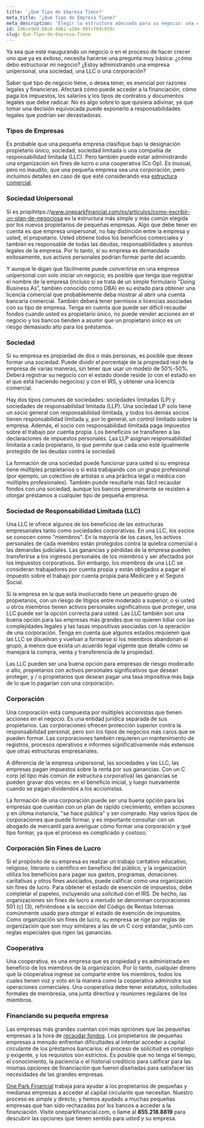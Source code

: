 ```yaml
---
title: '¿Qué Tipo de Empresa Tiene?'
meta_title: '¿Qué Tipo de Empresa Tiene?'
meta_description: 'Elegir la estructura adecuada para su negocio: una empresa unipersonal, una sociedad, una LLC o una corporación, etc. - es esencial por razones legales y financieras. El tipo de empresa que tiene determina cómo puede acceder a la financiación, cómo paga los impuestos, los salarios y los tipos de contratos y documentos legales que debe radicar, y cuáles son sus responsabilidades legales si la empresa enfrenta problemas. ¡Elija sabiamente!'
id: 196ce9d9-88c6-4961-a10e-99fcf84c059c
slug: Que-Tipo-de-Empresa-Tiene
---
```

Ya sea que esté inaugurando un negocio o en el proceso de hacer crecer uno que ya es exitoso, necesita hacerse una pregunta muy básica: ¿cómo debo estructurar mi negocio? ¿Estoy administrando una empresa unipersonal, una sociedad, una LLC o una corporación? 

Saber qué tipo de negocio tiene, o desea tener, es esencial por razones legales y financieras. Afectará cómo puede acceder a la financiación, cómo paga los impuestos, los salarios y los tipos de contratos y documentos legales que debe radicar. No es algo sobre lo que quisiera adivinar, ya que tomar una decisión equivocada puede exponerlo a responsabilidades legales que podrían ser devastadoras. 

### Tipos de Empresas

Es probable que una pequeña empresa clasifique bajo la designación propietario único, sociedad, sociedad limitada o una compañía de responsabilidad limitada (LLC). Pero también puede estar administrando una organización sin fines de lucro o una cooperativa (Co Op). Es inusual, pero no inaudito, que una pequeña empresa sea una corporación, pero incluimos detalles en caso de que esté considerando esa [estructura comercial](https://www.oneparkfinancial.com/es/articulos/la-diferencia-entre-financiacion-de-capital-circulante-y-prestamo-comercial).

### Sociedad Unipersonal

Si es propihttps://www.oneparkfinancial.com/es/articulos/como-escribir-un-plan-de-negociosa es la estructura más simple y más común elegida por los nuevos propietarios de pequeñas empresas. Algo que debe tener en cuenta es que empresa unipersonal, no hay distinción entre la empresa y usted, el propietario. Usted obtiene todos los beneficios comerciales y también es responsable de todas las deudas, responsabilidades y asuntos legales de la empresa. Por lo tanto, si su empresa es demandada exitosamente, sus activos personales podrían formar parte del acuerdo. 

Y aunque le digan que fácilmente puede convertirse en una empresa unipersonal con solo iniciar un negocio, es posible que tenga que registrar el nombre de la empresa (incluso si se trata de un simple formulario "Doing Business As", también conocido como DBA) en su estado para obtener una licencia comercial que probablemente deba mostrar al abrir una cuenta bancaria comercial. También deberá tener permisos o licencias asociadas con su tipo de empresa. Tenga en cuenta que puede ser difícil recaudar fondos cuando usted es propietario único, no puede vender acciones en el negocio y los bancos tienden a asumir que un propietario único es un riesgo demasiado alto para los préstamos.  

### Sociedad

Si su empresa es propiedad de dos o más personas, es posible que desee formar una sociedad. Puede dividir el porcentaje de la propiedad real de la empresa de varias maneras, sin tener que usar un modelo de 50%-50%. Deberá registrar su negocio con el estado donde reside (o con el estado en el que está haciendo negocios) y con el IRS, y obtener una licencia comercial.

Hay dos tipos comunes de sociedades: sociedades limitadas (LP) y sociedades de responsabilidad limitada (LLP). Una sociedad LP solo tiene un socio general con responsabilidad ilimitada, y todos los demás socios tienen responsabilidad limitada y, por lo general, un control limitado sobre la empresa. Además, el socio con responsabilidad ilimitada paga impuestos sobre el trabajo por cuenta propia. Los beneficios se transfieren a las declaraciones de impuestos personales. Las LLP asignan responsabilidad limitada a cada propietario, lo que permite que cada uno esté igualmente protegido de las deudas contra la sociedad. 

La formación de una sociedad puede funcionar para usted si su empresa tiene múltiples propietarios o si está trabajando con un grupo profesional (por ejemplo, un colectivo de artistas o una práctica legal o médica con múltiples profesionales). También puede resultarle más fácil recaudar fondos con una sociedad, aunque los bancos generalmente se resisten a otorgar préstamos a cualquier tipo de pequeña empresa.

### Sociedad de Responsabilidad Limitada (LLC)

Una LLC le ofrece algunos de los beneficios de las estructuras empresariales tanto como sociedades corporativas. En una LLC, los socios se conocen como "miembros". En la mayoría de los casos, los activos personales de cada miembro están protegidos contra la quiebra comercial o las demandas judiciales. Las ganancias y pérdidas de la empresa pueden transferirse a los ingresos personales de los miembros y ser afectados por los impuestos corporativos. Sin embargo, los miembros de una LLC se consideran trabajadores por cuenta propia y están obligados a pagar el impuesto sobre el trabajo por cuenta propia para Medicare y el Seguro Social.

Si la empresa en la que está involucrado tiene un pequeño grupo de propietarios, con un riesgo de litigios entre moderado a superior, o si usted u otros miembros tienen activos personales significativos que proteger, una LLC puede ser la opción correcta para usted. Las LLC también son una buena opción para las empresas más grandes que no quieren lidiar con las complejidades legales y las tasas impositivas asociadas con la operación de una corporación. Tenga en cuenta que algunos estados requieren que las LLC se disuelvan y vuelvan a formarse si los miembros abandonan el grupo, a menos que exista un acuerdo legal vigente que detalle cómo se manejará la compra, venta y transferencia de la propiedad.

Las LLC pueden ser una buena opción para empresas de riesgo moderado o alto, propietarios con activos personales significativos que desean proteger, y / o propietarios que desean pagar una tasa impositiva más baja de lo que lo pagarían con una corporación.

### Corporación

Una corporación está compuesta por múltiples accionistas que tienen acciones en el negocio. Es una entidad jurídica separada de sus propietarios. Las corporaciones ofrecen protección superior contra la responsabilidad personal, pero son los tipos de negocios más caros que se pueden formar.  Las corporaciones también requieren un mantenimiento de registros, procesos operativos e informes significativamente más extensos que otras estructuras empresariales.

A diferencia de la empresa unipersonal, las sociedades y las LLC, las empresas pagan impuestos sobre la renta por sus ganancias. Con un C corp (el tipo más común de estructura corporativa) las ganancias se pueden gravar dos veces: en el beneficio inicial, y luego nuevamente cuando se pagan dividendos a los accionistas.

La formación de una corporación puede ser una buena opción para las empresas que cuentan con un plan de rápido crecimiento, emiten acciones y  en última instancia, "se hace pública" y ser comprado. Hay varios tipos de corporaciones que puede formar, y es importante consultar con un abogado de mercantil para averiguar cómo formar una corporación y qué tipo formar, ya que el proceso es complicado y costoso.

### Corporación Sin Fines de Lucro

Si el propósito de su empresa es realizar un trabajo caritativo educativo, religioso, literario o científico en beneficio del público, y la organización utiliza los beneficios para pagar sus gastos, programas, donaciones caritativas y otros fines asociados, puede calificar como una organización sin fines de lucro. Para obtener el estado de exención de impuestos, debe completar el papeleo, incluyendo una solicitud con el IRS. De hecho, las organizaciones sin fines de lucro a menudo se denominan corporaciones 501 (c) (3), refiriéndose a la sección del Código de Rentas Internas comúnmente usado para otorgar el estado de exención de impuestos. Como organización sin fines de lucro, su empresa se rige por reglas de organización que son muy similares a las de un C corp estándar, junto con reglas especiales que rigen las ganancias. 

### Cooperativa

Una cooperativa, es una empresa que es propiedad y es administrada en beneficio de los miembros de la organización. Por lo tanto, cualquier dinero que la cooperativa ingrese se comparte entre los miembros, todos los cuales tienen voz y voto en la manera como la cooperativa administra sus operaciones comerciales. Una cooperativa debe tener estatutos, solicitudes formales de membresía, una junta directiva y reuniones regulares de los miembros. 

### Financiando su pequeña empresa

Las empresas más grandes cuentan con más opciones que las pequeñas empresas a la hora de [recaudar fondos](https://www.oneparkfinancial.com/es/preaprob). Los propietarios de pequeñas empresas a menudo enfrentan dificultades al intentar acceder a capital circulante de los préstamos bancarios: el proceso de solicitud es complejo y exigente, y los requisitos son estrictos. Es posible que no tenga el tiempo, el conocimiento, la paciencia o el historial crediticio para calificar para las mismas opciones de financiación que fueron diseñadas para satisfacer las necesidades de las grandes empresas.

[One Park Financial](https://www.oneparkfinancial.com/es/) trabaja para ayudar a los propietarios de pequeñas y medianas empresas a acceder al capital circulante que necesitan. Nuestro proceso es simple y directo, y hemos ayudado a muchas pequeñas empresas que han sido rechazadas por los bancos a acceder a la financiación. Visite oneparkfinancial.com, o llame al **855.218.8819** para descubrir las opciones que tienen sentido para usted y su empresa.